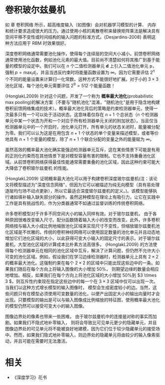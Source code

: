 

# 卷积玻尔兹曼机


如 章 卷积网络 所示，超高维度输入（如图像）会对机器学习模型的计算、 内存和统计要求造成很大的压力。通过使用小核的离散卷积来替换矩阵乘法是解决具有空间平移不变性或时间结构的输入问题的标准方式。{Desjardins-2008} 表明这种方法应用于 RBM 时效果很好。

深度卷积网络通常需要池化操作，使得每个连续层的空间大小减小。前馈卷积网络通常使用池化函数，例如池化元素的最大值。目前尚不清楚如何将其推广到基于能量的模型的设定中。我们可以在 $n$ 个二值检测器单元 $\mathbf d$ 上引入二值池化单元 $\mathrm p$，强制 $p = \max_i d_i$，并且当违反约束时将能量函数设置为 $\infty$。因为它需要评估 $2^n$ 个不同的能量设置来计算归一化常数，这种方式不能很好地扩展。对于小的 $3\times3$ 池化区域，每个池化单元需要评估 $2^9 = 512$ 个能量函数！


 {HonglakL2009} 针对这个问题，开发了一个称为 **概率最大池化**(probabilistic max pooling)的解决方案（不要与"随机池化"混淆，"随机池化"是用于隐含地构建卷积前馈网络集成的技术）。概率最大池化背后的策略是约束检测器单元，使得一次最多只有一个可以处于活动状态。这意味着仅存在 $n + 1$ 个总状态（$n$ 个检测器单元中某一个状态为开和一个对应于所有检测器单元关闭的附加状态）。当且仅当检测器单元中的一个开启时，池化单元打开。所有单元的状态关闭时，能量被分配为零。我们可以认为这是在用包含 $n + 1$ 个状态的单个变量来描述模型，或者等价地具有 $n + 1$ 个变量的模型，除了 $n+1$ 个联合分配的变量之外的能量赋为 $\infty$。

虽然高效的概率最大池化确实能强迫检测器单元互斥，这在某些情景下可能是有用的正则化约束而在其他情景下是对模型容量有害的限制。它也不支持重叠池化区域。从前馈卷积网络获得最佳性能通常需要重叠的池化区域，因此这种约束可能大大降低了卷积玻尔兹曼机 的性能。

{HonglakL2009} 证明概率最大池化可以用于构建卷积深度玻尔兹曼机(注：该论文将模型描述为"深度信念网络"，但因为它可以被描述为纯无向模型（具有易处理逐层均匀场不动点更新），所以它最适合深度玻尔兹曼机的定义。)。该模型能够执行诸如填补输入缺失部分的操作。虽然这种模型在理论上有吸引力，让它在实践中工作是具有挑战性的，作为分类器通常不如通过监督训练的传统卷积网络。



许多卷积模型对于许多不同空间大小的输入同样有效。对于玻尔兹曼机， 由于各种原因很难改变输入尺寸。配分函数随着输入大小的改变而改变。此外，许多卷积网络按与输入大小成比例地缩放池化区域来实现尺寸不变性，但缩放玻尔兹曼机池化区域是不优雅的。传统的卷积神经网络可以使用固定数量的池化单元并且动态地增加它们池化区域的大小，以此获得可变大小输入的固定尺寸的表示。对于玻尔兹曼机，大型池化区域的计算成本比朴素方法高很多。 {HonglakL2009} 的方法使得每个检测器单元在相同的池化区域中互斥，解决了计算问题，但仍然不允许大小可变的池化区域。例如，假设我们在学习边缘检测器时，检测器单元上具有 $2 \times 2$ 的概率最大池化。这强制约束在每个 $2 \times 2$ 的区域中只能出现这些边中的一条。如果我们随后在每个方向上将输入图像的大小增加 50\%， 则期望边缘的数量会相应地增加。相反，如果我们在每个方向上将池化区域的大小增加 50\%到 $3 \times 3 $，则互斥性约束现在指定这些边中的每一个在 $3 \times3$ 区域中仅可以出现一次。当我们以这种方式增长模型的输入图像时， 模型会生成密度较小的边。当然，这些问题只有在模型必须使用可变数量的池化，以便产出固定大小的输出向量时才会出现。只要模型的输出是可以与输入图像成比例缩放的特征图，使用概率最大池化的模型仍然可以接受可变大小的输入图像。

图像边界处的像素也带来一些困难， 由于玻尔兹曼机中的连接是对称的事实而加剧。如果我们不隐式地补零输入， 则将会导致比可见单元更少的隐藏单元，并且图像边界处的可见单元将不能被良好地建模，因为它们位于较少隐藏单元的接受场中。然而，如果我们隐式地补零输入，则边界处的隐藏单元将由较少的输入像素驱动，并且可能在需要时无法激活。




# 相关

- 《深度学习》花书

